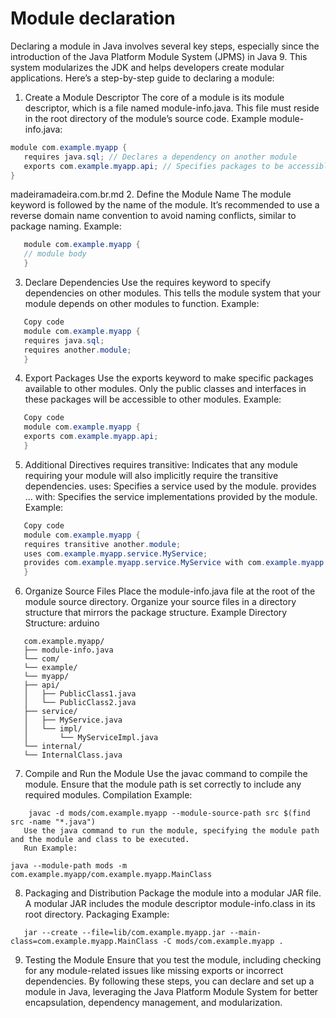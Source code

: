 # Module declaration

Declaring a module in Java involves several key steps, especially since the introduction of the Java Platform Module System (JPMS) in Java 9. This system modularizes the JDK and helps developers create modular applications. Here’s a step-by-step guide to declaring a module:

1. Create a Module Descriptor
   The core of a module is its module descriptor, which is a file named module-info.java. This file must reside in the root directory of the module’s source code.
   Example module-info.java:
```java
module com.example.myapp {
   requires java.sql; // Declares a dependency on another module
   exports com.example.myapp.api; // Specifies packages to be accessible to other modules
}
```
madeiramadeira.com.br.md
2. Define the Module Name
   The module keyword is followed by the name of the module. It’s recommended to use a reverse domain name convention to avoid naming conflicts, similar to package naming.
   Example:
```java
   module com.example.myapp {
   // module body
   }
```

3. Declare Dependencies
   Use the requires keyword to specify dependencies on other modules. This tells the module system that your module depends on other modules to function.
   Example:
```java
   Copy code
   module com.example.myapp {
   requires java.sql;
   requires another.module;
   }
```
4. Export Packages
   Use the exports keyword to make specific packages available to other modules. Only the public classes and interfaces in these packages will be accessible to other modules.
   Example:
```java
   Copy code
   module com.example.myapp {
   exports com.example.myapp.api;
   }
```
5. Additional Directives
   requires transitive: Indicates that any module requiring your module will also implicitly require the transitive dependencies.
   uses: Specifies a service used by the module.
   provides ... with: Specifies the service implementations provided by the module.
   Example:
```java
   Copy code
   module com.example.myapp {
   requires transitive another.module;
   uses com.example.myapp.service.MyService;
   provides com.example.myapp.service.MyService with com.example.myapp.service.impl.MyServiceImpl;
   }
```
6. Organize Source Files
   Place the module-info.java file at the root of the module source directory.
   Organize your source files in a directory structure that mirrors the package structure.
   Example Directory Structure:
   arduino
```
   com.example.myapp/
   ├── module-info.java
   └── com/
   └── example/
   └── myapp/
   ├── api/
   │   ├── PublicClass1.java
   │   └── PublicClass2.java
   ├── service/
   │   ├── MyService.java
   │   └── impl/
   │       └── MyServiceImpl.java
   └── internal/
   └── InternalClass.java
```

7. Compile and Run the Module
   Use the javac command to compile the module. Ensure that the module path is set correctly to include any required modules.
   Compilation Example:
```shell 
    javac -d mods/com.example.myapp --module-source-path src $(find src -name "*.java")
   Use the java command to run the module, specifying the module path and the module and class to be executed.
   Run Example:
```

```shell 
java --module-path mods -m com.example.myapp/com.example.myapp.MainClass
```
8. Packaging and Distribution
   Package the module into a modular JAR file. A modular JAR includes the module descriptor module-info.class in its root directory.
   Packaging Example:
```shell
   jar --create --file=lib/com.example.myapp.jar --main-class=com.example.myapp.MainClass -C mods/com.example.myapp .
```

9. Testing the Module
   Ensure that you test the module, including checking for any module-related issues like missing exports or incorrect dependencies.
   By following these steps, you can declare and set up a module in Java, leveraging the Java Platform Module System for better encapsulation, dependency management, and modularization.